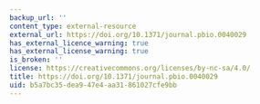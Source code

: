 ```yaml
---
backup_url: ''
content_type: external-resource
external_url: https://doi.org/10.1371/journal.pbio.0040029
has_external_licence_warning: true
has_external_license_warning: true
is_broken: ''
license: https://creativecommons.org/licenses/by-nc-sa/4.0/
title: https://doi.org/10.1371/journal.pbio.0040029
uid: b5a7bc35-dea9-47e4-aa31-861027cfe9bb
---
```

